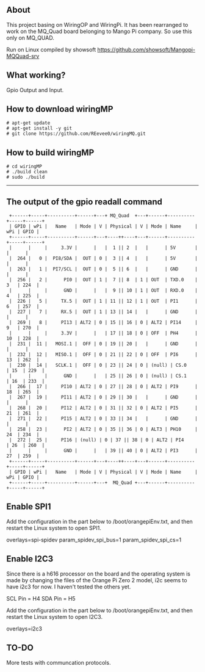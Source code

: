 ## About

  This project basing on WiringOP and WiringPi. It has been rearranged to work on the MQ_Quad board belonging to Mango Pi company.
So use this only on MQ_QUAD.

Run on Linux compiled by showsoft 
https://github.com/showsoft/Mangopi-MQQuad-srv

## What working?

  Gpio Output and Input.


## How to download wiringMP

```
# apt-get update
# apt-get install -y git
# git clone https://github.com/REevee0/wiringMQ.git
```


## How to build wiringMP

```
# cd wiringMP
# ./build clean
# sudo ./build 
```


---
## The output of the gpio readall command

```
 +------+-----+----------+------+---+ MQ_Quad  +---+------+----------+-----+------+
 | GPIO | wPi |   Name   | Mode | V | Physical | V | Mode | Name     | wPi | GPIO |
 +------+-----+----------+------+---+----++----+---+------+----------+-----+------+
 |      |     |     3.3V |      |   |  1 || 2  |   |      | 5V       |     |      |
 |  264 |   0 |  PI8/SDA |  OUT | 0 |  3 || 4  |   |      | 5V       |     |      |
 |  263 |   1 |  PI7/SCL |  OUT | 0 |  5 || 6  |   |      | GND      |     |      |
 |  256 |   2 |      PI0 |  OUT | 1 |  7 || 8  | 1 | OUT  | TXD.0    | 3   | 224  |
 |      |     |      GND |      |   |  9 || 10 | 1 | OUT  | RXD.0    | 4   | 225  |
 |  226 |   5 |     TX.5 |  OUT | 1 | 11 || 12 | 1 | OUT  | PI1      | 6   | 257  |
 |  227 |   7 |     RX.5 |  OUT | 1 | 13 || 14 |   |      | GND      |     |      |
 |  269 |   8 |     PI13 | ALT2 | 0 | 15 || 16 | 0 | ALT2 | PI14     | 9   | 270  |
 |      |     |     3.3V |      |   | 17 || 18 | 0 | OFF  | PH4      | 10  | 228  |
 |  231 |  11 |   MOSI.1 |  OFF | 0 | 19 || 20 |   |      | GND      |     |      |
 |  232 |  12 |   MISO.1 |  OFF | 0 | 21 || 22 | 0 | OFF  | PI6      | 13  | 262  |
 |  230 |  14 |   SCLK.1 |  OFF | 0 | 23 || 24 | 0 | (null) | CS.0     | 15  | 229  |
 |      |     |      GND |      |   | 25 || 26 | 0 | (null) | CS.1     | 16  | 233  |
 |  266 |  17 |     PI10 | ALT2 | 0 | 27 || 28 | 0 | ALT2 | PI9      | 18  | 265  |
 |  267 |  19 |     PI11 | ALT2 | 0 | 29 || 30 |   |      | GND      |     |      |
 |  268 |  20 |     PI12 | ALT2 | 0 | 31 || 32 | 0 | ALT2 | PI5      | 21  | 261  |
 |  271 |  22 |     PI15 | ALT2 | 0 | 33 || 34 |   |      | GND      |     |      |
 |  258 |  23 |      PI2 | ALT2 | 0 | 35 || 36 | 0 | ALT3 | PH10     | 24  | 234  |
 |  272 |  25 |     PI16 | (null) | 0 | 37 || 38 | 0 | ALT2 | PI4      | 26  | 260  |
 |      |     |      GND |      |   | 39 || 40 | 0 | ALT2 | PI3      | 27  | 259  |
 +------+-----+----------+------+---+----++----+---+------+----------+-----+------+
 | GPIO | wPi |   Name   | Mode | V | Physical | V | Mode | Name     | wPi | GPIO |
 +------+-----+----------+------+---+  MQ_Quad +---+------+----------+-----+------+
```
## Enable SPI1
Add the configuration in the part below to /boot/orangepiEnv.txt, and then
restart the Linux system to open SPI1.

overlays=spi-spidev
param_spidev_spi_bus=1
param_spidev_spi_cs=1

## Enable I2C3 
Since there is a h616 processor on the board and the operating system is made by changing the files of the Orange Pi Zero 2 model, i2c seems to have i2c3 for now. I haven't tested the others yet.

SCL Pin = H4
SDA Pin = H5

Add the configuration in the  part below to /boot/orangepiEnv.txt, and then
restart the Linux system to open I2C3.

overlays=i2c3
## TO-DO

 More tests with communcation protocols.
